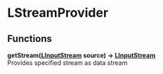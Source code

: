 # LStreamProvider
## Functions
**getStream([LInputStream](./LInputStream.md) source) -> [LInputStream](./LInputStream.md)**\
Provides specified stream as data stream